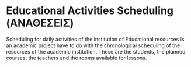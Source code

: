 Educational Activities Scheduling (ΑΝΑΘΕΣΕΙΣ) 
================================

Scheduling for daily activities of the institution of Educational resources is an academic project 
have to do with the chronological scheduling of the resources of the academic institution. 
These are the students, the planned courses, the teachers and the rooms available for lessons.
